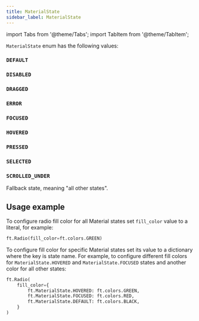 ```yaml
---
title: MaterialState
sidebar_label: MaterialState
---
```

import Tabs from '@theme/Tabs';
import TabItem from '@theme/TabItem';

`MaterialState` enum has the following values:

### `DEFAULT`

### `DISABLED`

### `DRAGGED`

### `ERROR`
### `FOCUSED`

### `HOVERED`
### `PRESSED`
### `SELECTED`
### `SCROLLED_UNDER`

Fallback state, meaning "all other states".

## Usage example

To configure radio fill color for all Material states set `fill_color` value to a literal, for example:

```python
ft.Radio(fill_color=ft.colors.GREEN)
```

To configure fill color for specific Material states set its value to a dictionary where the key is state name. For
example, to configure different fill colors for `MaterialState.HOVERED` and `MaterialState.FOCUSED` states and another
color for all other states:

```python
ft.Radio(
    fill_color={
        ft.MaterialState.HOVERED: ft.colors.GREEN,
        ft.MaterialState.FOCUSED: ft.colors.RED,
        ft.MaterialState.DEFAULT: ft.colors.BLACK,
    }
)
```
